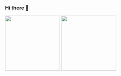 ### Hi there 👋

<div>
  <a href="https://github.com/alchmistt">
    <img height="180em" src="https://github-readme-stats.vercel.app/api?username=alchmistt&show_icons=true&theme=dracula&include_all_commits=true&count_private=true"/>
    <img height="180em" src="https:///github-readme-stats.vercel.app/api/top-langs/?username=alchmistt&layout=compact&langs_count=16&theme=dracula"/>
